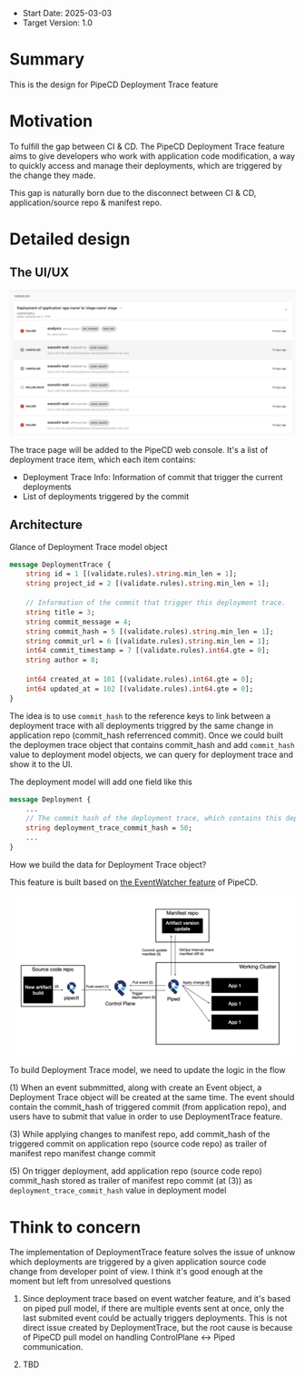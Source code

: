 - Start Date: 2025-03-03
- Target Version: 1.0

# Summary

This is the design for PipeCD Deployment Trace feature

# Motivation

To fulfill the gap between CI & CD. The PipeCD Deployment Trace feature aims to give developers who work with application code modification, a way to quickly access and manage their deployments, which are triggered by the change they made.

This gap is naturally born due to the disconnect between CI & CD, application/source repo & manifest repo.

# Detailed design

## The UI/UX

![image](assets/0017-deployment-trace-UI.png)

The trace page will be added to the PipeCD web console. It's a list of deployment trace item, which each item contains:

- Deployment Trace Info: Information of commit that trigger the current deployments
- List of deployments triggered by the commit

## Architecture

Glance of Deployment Trace model object

```proto
message DeploymentTrace {
    string id = 1 [(validate.rules).string.min_len = 1];
    string project_id = 2 [(validate.rules).string.min_len = 1];

    // Information of the commit that trigger this deployment trace.
    string title = 3;
    string commit_message = 4;
    string commit_hash = 5 [(validate.rules).string.min_len = 1];
    string commit_url = 6 [(validate.rules).string.min_len = 1];
    int64 commit_timestamp = 7 [(validate.rules).int64.gte = 0];
    string author = 8;

    int64 created_at = 101 [(validate.rules).int64.gte = 0];
    int64 updated_at = 102 [(validate.rules).int64.gte = 0];
}
```

The idea is to use `commit_hash` to the reference keys to link between a deployment trace with all deployments triggred by the same change in application repo (commit_hash referrenced commit). Once we could built the deploymen trace object that contains commit_hash and add `commit_hash` value to deployment model objects, we can query for deployment trace and show it to the UI.

The deployment model will add one field like this

```proto
message Deployment {
    ...
    // The commit hash of the deployment trace, which contains this deployment.
    string deployment_trace_commit_hash = 50;
    ...
}
```

How we build the data for Deployment Trace object?

This feature is built based on [the EventWatcher feature](https://pipecd.dev/docs/user-guide/event-watcher/) of PipeCD.

![image](assets/event-watcher-flow.png)

To build Deployment Trace model, we need to update the logic in the flow

(1) When an event submmitted, along with create an Event object, a Deployment Trace object will be created at the same time. The event should contain the commit_hash of triggered commit (from application repo), and users have to submit that value in order to use DeploymentTrace feature.

(3) While applying changes to manifest repo, add commit_hash of the triggered commit on application repo (source code repo) as trailer of manifest repo manifest change commit

(5) On trigger deployment, add application repo (source code repo) commit_hash stored as trailer of manifest repo commit (at (3)) as `deployment_trace_commit_hash` value in deployment model

# Think to concern

The implementation of DeploymentTrace feature solves the issue of unknow which deployments are triggered by a given application source code change from developer point of view. I think it's good enough at the moment but left from unresolved questions

1. Since deployment trace based on event watcher feature, and it's based on piped pull model, if there are multiple events sent at once, only the last submited event could be actually triggers deployments. This is not direct issue created by DeploymentTrace, but the root cause is because of PipeCD pull model on handling ControlPlane <-> Piped communication.

2. TBD
